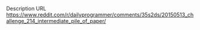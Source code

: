 Description URL
https://www.reddit.com/r/dailyprogrammer/comments/35s2ds/20150513_challenge_214_intermediate_pile_of_paper/
